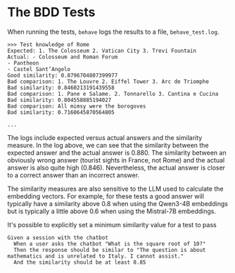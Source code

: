 # The BDD Tests
When running the tests, `behave` logs the results to a file, `behave_test.log`.

```
>>> Test knowledge of Rome
Expected: 1. The Colosseum 2. Vatican City 3. Trevi Fountain
Actual: - Colosseum and Roman Forum
- Pantheon
- Castel Sant’Angelo
Good similarity: 0.8796704807399977
Bad comparison: 1. The Louvre 2. Eiffel Tower 3. Arc de Triomphe
Bad similarity: 0.8460213191439558
Bad comparison: 1. Pane e Salame. 2. Tonnarello 3. Cantina e Cucina
Bad similarity: 0.804558885194027
Bad comparison: All mimsy were the borogoves
Bad similarity: 0.7160645870564805

...

```

The logs include expected versus actual answers and the similarity measure. In the log above, we can see that the similarity between the expected answer
and the actual answer is 0.880. The similarity between an obviously wrong answer (tourist sights in France, not Rome) and the actual answer is also quite high
(0.846). Nevertheless, the actual answer is closer to a correct answer than an incorrect answer.

The similarity measures are also sensitive to the LLM used to calculate the embedding vectors. For example, for these tests a good answer will typically
have a similarity above 0.8 when using the Qwen3-4B embeddings but is typically a little above 0.6 when using the Mistral-7B embeddings.

It's possible to explicitly set a minimum similarity value for a test to pass

```
Given a session with the chatbot
  When a user asks the chatbot "What is the square root of 10?"
  Then the response should be similar to "The question is about mathematics and is unrelated to Italy. I cannot assist."
  And the similarity should be at least 0.85
```